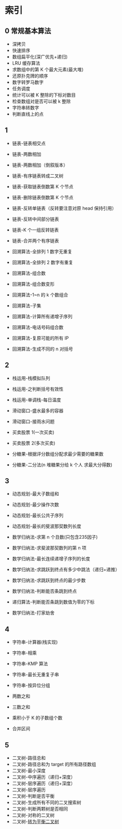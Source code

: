 # 索引

## 0 常规基本算法

- 深拷贝
- 快速排序
- 数组扁平化(深广优先+递归)
- LRU 缓存算法
- 求数组中的第 K 个最大元素(最大堆)
- 还原扑克牌的顺序
- 数字转罗马数字
- 任务调度
- 统计可以被 K 整除的下标对数目
- 检查数组对是否可以被 k 整除
- 字符串转数字
- 判断直线上的点

## 1

- 链表-链表相交点
- 链表-两数相加
- 链表-两数相加（倒叙版本）
- 链表-有序链表转成二叉树
- 链表-获取链表倒数第 K 个节点
- 链表-删除链表倒数第 K 个节点
- 链表-反转单链表（反转要注意对原 head 保持引用）
- 链表-反转中间部分链表
- 链表-K 个一组反转链表
- 链表-合并两个有序链表

- 回溯算法-全排列 1 数字无重复
- 回溯算法-全排列 2 数字有重复
- 回溯算法-组合数
- 回溯算法-组合数变形
- 回溯算法-1~n 的 k 个数组合
- 回溯算法-子集
- 回溯算法-计算所有递增子序列
- 回溯算法-电话号码组合数
- 回溯算法-复原可能的所有 IP
- 回溯算法-生成不同的 n 对括号

## 2

- 栈运用-栈模拟队列
- 栈运用-之判断括号有效性
- 栈运用-单调栈-每日温度

- 滑动窗口-盛水最多的容器
- 滑动窗口-接雨水问题

- 买卖股票 1(一次买卖)
- 买卖股票 2(多次买卖)

- 分糖果-根据评分数组分配求最少需要的糖果数
- 分糖果-二分法(n 堆糖果分给 k 个人 求最大分得数)

## 3

- 动态规划-最大子数组和
- 动态规划-最少操作次数
- 动态规划-最长公共子序列
- 动态规划-最长的斐波那契数列长度

- 数学归纳法-求第 n 个丑数(只包含235因子)
- 数学归纳法-求斐波那契数列的第 n 项
- 数学归纳法-最长连续递增子序列的长度
- 数学归纳法-求跳跃到终点有多少中跳法（递归+递推）
- 数学归纳法-求跳跃到终点的最少步数
- 数学归纳法-判断能否条跳到终点
- 递归算法-判断能否条跳到数值为零的下标
- 数学归纳法-打家劫舍

## 4

- 字符串-计算器(栈实现)
- 字符串-相乘
- 字符串-KMP 算法
- 字符串-最长无重复子串
- 字符串-按异位分组

- 两数之和
- 三数之和
- 乘积小于 K 的子数组个数
- 合并区间

## 5

- 二叉树-路径总和
- 二叉树-路径总和为 target 的所有路径数组
- 二叉树-最小深度
- 二叉树-中序遍历（递归+深度）
- 二叉树-层序遍历（递归+深度）
- 二叉树-层序遍历
- 二叉树-判断是否平衡
- 二叉树-生成所有不同的二叉搜索树
- 二叉树-判断两颗树是否相同
- 二叉树-对称的二叉树
- 二叉树-[转为平衡二叉树](https://juejin.cn/post/6975163255572398110)
